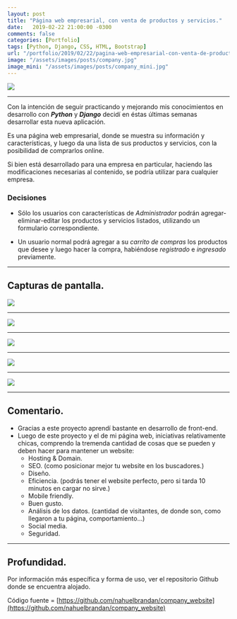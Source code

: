 ```yaml
---
layout: post
title: "Página web empresarial, con venta de productos y servicios."
date:   2019-02-22 21:00:00 -0300
comments: false
categories: [Portfolio]
tags: [Python, Django, CSS, HTML, Bootstrap]
url: "/portfolio/2019/02/22/pagina-web-empresarial-con-venta-de-productos-y-servicios.html"
image: "/assets/images/posts/company.jpg"
image_mini: "/assets/images/posts/company_mini.jpg"
---
```


![]({{page.image}})<br>

---

Con la intención de seguir practicando y mejorando mis conocimientos en desarrollo con  ***Python*** y ***Django*** decidí en éstas últimas semanas desarrollar esta nueva aplicación.

Es una página web empresarial, donde se muestra su información y características, y luego da una lista de sus productos y servicios, con la posibilidad de comprarlos online.

Si bien está desarrollado para una empresa en particular, haciendo las modificaciones necesarias al contenido, se podría utilizar para cualquier empresa.

### Decisiones

*   Sólo los usuarios con características de *Administrador* podrán agregar-eliminar-editar los productos y servicios listados, utilizando un formulario correspondiente.

*   Un usuario normal podrá agregar a su *carrito de compras* los productos que desee y luego hacer la compra, habiéndose *registrado* e *ingresado* previamente.

---

## Capturas de pantalla.

![]({{"/assets/images/company/1.jpg"}})

---

![]({{"/assets/images/company/2.jpg"}})

---

![]({{"/assets/images/company/3.jpg"}})

---

![]({{"/assets/images/company/4.jpg"}})

---

![]({{"/assets/images/company/5.jpg"}})

---

## Comentario.

*   Gracias a este proyecto aprendí bastante en desarrollo de front-end.
*   Luego de este proyecto y el de mi página web, iniciativas relativamente chicas,  comprendo la tremenda cantidad de cosas que se pueden y deben hacer para mantener un website:
    -   Hosting & Domain.
    -   SEO. (como posicionar mejor tu website en los buscadores.)
    -   Diseño.
    -   Eficiencia. (podrás tener el website perfecto, pero si tarda 10 minutos en cargar no sirve.)
    -   Mobile friendly.
    -   Buen gusto.
    -   Análisis de los datos. (cantidad de visitantes, de donde son, como llegaron a tu página, comportamiento...)
    -   Social media.
    -   Seguridad.

---

## Profundidad.

Por información más específica y forma de uso, ver el repositorio Github donde se encuentra alojado.

Código fuente = [https://github.com/nahuelbrandan/company_website](https://github.com/nahuelbrandan/company_website)
